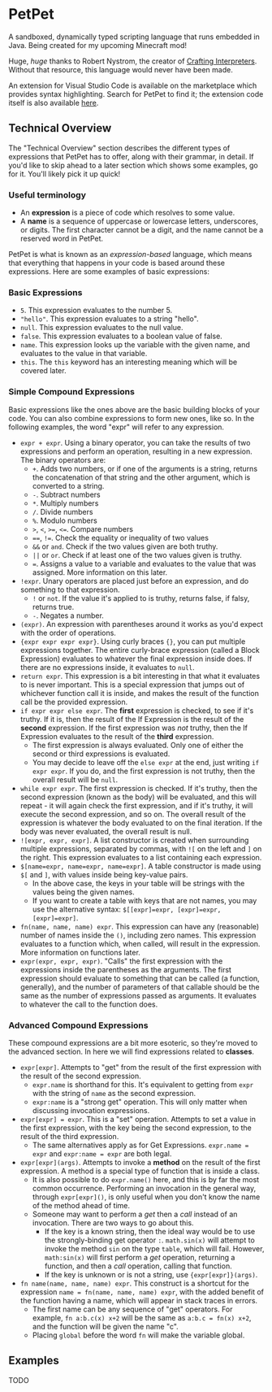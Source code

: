 # PetPet
A sandboxed, dynamically typed scripting language that runs embedded in Java. Being created for my upcoming Minecraft mod!

Huge, *huge* thanks to Robert Nystrom, the creator of [Crafting Interpreters](https://craftinginterpreters.com/). Without that resource, this language would never have been made.

An extension for Visual Studio Code is available on the marketplace which provides syntax highlighting. Search for PetPet to find it; the extension code itself is also available [here](https://github.com/Moonlight-Maya/PetPet-Extension).

## Technical Overview

The "Technical Overview" section describes the different types of expressions that PetPet has to offer, along with their grammar, in detail. If you'd like to skip ahead to a later section which shows some examples, go for it. You'll likely pick it up quick!

### Useful terminology
- An **expression** is a piece of code which resolves to some value. 
- A **name** is a sequence of uppercase or lowercase letters, underscores, or digits. The first character cannot be a digit, and the name cannot be a reserved word in PetPet.

PetPet is what is known as an *expression-based* language, which means that everything that happens in your code is based around these expressions. Here are some examples of basic expressions:

### Basic Expressions

- `5`. This expression evaluates to the number 5.
- `"hello"`. This expression evaluates to a string "hello".
- `null`. This expression evaluates to the null value.
- `false`. This expression evaluates to a boolean value of false.
- `name`. This expression looks up the variable with the given name, and evaluates to the value in that variable.
- `this`. The `this` keyword has an interesting meaning which will be covered later.

### Simple Compound Expressions

Basic expressions like the ones above are the basic building blocks of your code. You can also combine expressions to form new ones, like so. In the following examples, the word "expr" will refer to any expression.

- `expr + expr`. Using a binary operator, you can take the results of two expressions and perform an operation, resulting in a new expression. The binary operators are:
  - `+`. Adds two numbers, or if one of the arguments is a string, returns the concatenation of that string and the other argument, which is converted to a string.
  - `-`. Subtract numbers
  - `*`. Multiply numbers
  - `/`. Divide numbers
  - `%`. Modulo numbers
  - `>`, `<`, `>=`, `<=`. Compare numbers 
  - `==`, `!=`. Check the equality or inequality of two values
  - `&&` or `and`. Check if the two values given are both truthy.
  - `||` or `or`. Check if at least one of the two values given is truthy.
  - `=`. Assigns a value to a variable and evaluates to the value that was assigned. More information on this later.
- `!expr`. Unary operators are placed just before an expression, and do something to that expression.
  - `!` or `not`. If the value it's applied to is truthy, returns false, if falsy, returns true.
  - `-`. Negates a number.
- `(expr)`. An expression with parentheses around it works as you'd expect with the order of operations.
- `{expr expr expr expr}`. Using curly braces `{}`, you can put multiple expressions together. The entire curly-brace expression (called a Block Expression) evaluates to whatever the final expression inside does. If there are no expressions inside, it evaluates to `null`.
- `return expr`. This expression is a bit interesting in that what it evaluates to is never important. This is a special expression that jumps out of whichever function call it is inside, and makes the result of the function call be the provided expression.
- `if expr expr else expr`. The **first** expression is checked, to see if it's truthy. If it is, then the result of the If Expression is the result of the **second** expression. If the first expression was *not* truthy, then the If Expression evaluates to the result of the **third** expression. 
  - The first expression is always evaluated. Only one of either the second or third expressions is evaluated.
  - You may decide to leave off the `else expr` at the end, just writing `if expr expr`. If you do, and the first expression is not truthy, then the overall result will be `null`.
- `while expr expr`. The first expression is checked. If it's truthy, then the second expression (known as the body) will be evaluated, and this will repeat - it will again check the first expression, and if it's truthy, it will execute the second expression, and so on. The overall result of the expression is whatever the body evaluated to on the final iteration. If the body was never evaluated, the overall result is null.
- `![expr, expr, expr]`. A list constructor is created when surrounding multiple expressions, separated by commas, with `![` on the left and `]` on the right. This expression evaluates to a list containing each expression.
- `$[name=expr, name=expr, name=expr]`. A table constructor is made using `$[` and `]`, with values inside being key-value pairs.
  - In the above case, the keys in your table will be strings with the values being the given names.
  - If you want to create a table with keys that are not names, you may use the alternative syntax: `$[[expr]=expr, [expr]=expr, [expr]=expr]`.
- `fn(name, name, name) expr`. This expression can have any (reasonable) number of names inside the `()`, including zero names. This expression evaluates to a function which, when called, will result in the expression. More information on functions later.
- `expr(expr, expr, expr)`. "Calls" the first expression with the expressions inside the parentheses as the arguments. The first expression should evaluate to something that can be called (a function, generally), and the number of parameters of that callable should be the same as the number of expressions passed as arguments. It evaluates to whatever the call to the function does.

### Advanced Compound Expressions

These compound expressions are a bit more esoteric, so they're moved to the advanced section. In here we will find expressions related to **classes**.

- `expr[expr]`. Attempts to "get" from the result of the first expression with the result of the second expression.
  - `expr.name` is shorthand for this. It's equivalent to getting from `expr` with the string of `name` as the second expression.
  - `expr:name` is a "strong get" operation. This will only matter when discussing invocation expressions.
- `expr[expr] = expr`. This is a "set" operation. Attempts to set a value in the first expression, with the key being the second expression, to the result of the third expression.
  - The same alternatives apply as for Get Expressions. `expr.name = expr` and `expr:name = expr` are both legal.
- `expr[expr](args)`. Attempts to invoke a **method** on the result of the first expression. A method is a special type of function that is inside a class.
  - It is also possible to do `expr.name()` here, and this is by far the most common occurrence. Performing an invocation in the general way, through `expr[expr]()`, is only useful when you don't know the name of the method ahead of time.
  - Someone may want to perform a *get* then a *call* instead of an invocation. There are two ways to go about this.
    - If the key is a known string, then the ideal way would be to use the strongly-binding get operator `:`. `math.sin(x)` will attempt to invoke the method `sin` on the type `table`, which will fail. However, `math:sin(x)` will first perform a *get* operation, returning a function, and then a *call* operation, calling that function.
    - If the key is unknown or is not a string, use `{expr[expr]}(args)`.
- `fn name(name, name, name) expr`. This construct is a shortcut for the expression `name = fn(name, name, name) expr`, with the added benefit of the function having a name, which will appear in stack traces in errors.
  - The first name can be any sequence of "get" operators. For example, `fn a:b.c(x) x+2` will be the same as `a:b.c = fn(x) x+2`, and the function will be given the name "c".
  - Placing `global` before the word `fn` will make the variable global.

## Examples

TODO